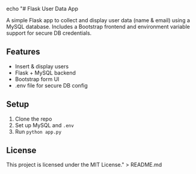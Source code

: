 echo "# Flask User Data App

A simple Flask app to collect and display user data (name & email) using a MySQL database. Includes a Bootstrap frontend and environment variable support for secure DB credentials.

## Features
- Insert & display users
- Flask + MySQL backend
- Bootstrap form UI
- .env file for secure DB config

## Setup
1. Clone the repo
2. Set up MySQL and `.env`
3. Run `python app.py`

## License
This project is licensed under the MIT License." > README.md
